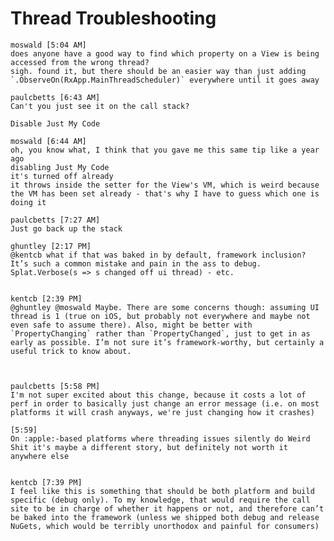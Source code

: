 # Thread Troubleshooting

    moswald [5:04 AM] 
    does anyone have a good way to find which property on a View is being accessed from the wrong thread?
    sigh. found it, but there should be an easier way than just adding `.ObserveOn(RxApp.MainThreadScheduler)` everywhere until it goes away
    
    paulcbetts [6:43 AM] 
    Can't you just see it on the call stack?
    
    Disable Just My Code
    
    moswald [6:44 AM] 
    oh, you know what, I think that you gave me this same tip like a year ago
    disabling Just My Code
    it's turned off already
    it throws inside the setter for the View's VM, which is weird because the VM has been set already - that's why I have to guess which one is doing it
    
    paulcbetts [7:27 AM] 
    Just go back up the stack

	ghuntley [2:17 PM] 
	@kentcb what if that was baked in by default, framework inclusion? It’s such a common mistake and pain in the ass to debug. Splat.Verbose(s => s changed off ui thread) - etc.


	kentcb [2:39 PM] 
	@ghuntley @moswald Maybe. There are some concerns though: assuming UI thread is 1 (true on iOS, but probably not everywhere and maybe not even safe to assume there). Also, might be better with `PropertyChanging` rather than `PropertyChanged`, just to get in as early as possible. I’m not sure it’s framework-worthy, but certainly a useful trick to know about.



	paulcbetts [5:58 PM] 
	I'm not super excited about this change, because it costs a lot of perf in order to basically just change an error message (i.e. on most platforms it will crash anyways, we're just changing how it crashes)

	​[5:59] 
	On :apple:-based platforms where threading issues silently do Weird Shit it's maybe a different story, but definitely not worth it anywhere else


	kentcb [7:39 PM] 
	I feel like this is something that should be both platform and build specific (debug only). To my knowledge, that would require the call site to be in charge of whether it happens or not, and therefore can’t be baked into the framework (unless we shipped both debug and release NuGets, which would be terribly unorthodox and painful for consumers)
